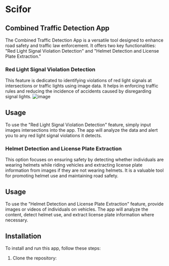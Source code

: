# Scifor
## Combined Traffic Detection App

The Combined Traffic Detection App is a versatile tool designed to enhance road safety and traffic law enforcement. It offers two key functionalities: "Red Light Signal Violation Detection" and "Helmet Detection and License Plate Extraction."

### Red Light Signal Violation Detection

This feature is dedicated to identifying violations of red light signals at intersections or traffic lights using image data. It helps in enforcing traffic rules and reducing the incidence of accidents caused by disregarding signal lights. 
![image](https://github.com/AnnmariyaFrancis/Scifor/assets/121210814/5a7ea599-d00a-40c2-b448-a598d6ee9183)

## Usage

To use the "Red Light Signal Violation Detection" feature, simply input images  intersections  into the app. The app will analyze the data and alert you to any red light signal violations it detects.

### Helmet Detection and License Plate Extraction

This option focuses on ensuring safety by detecting whether individuals are wearing helmets while riding vehicles and extracting license plate information from images if they are not wearing helmets. It is a valuable tool for promoting helmet use and maintaining road safety.

## Usage

To use the "Helmet Detection and License Plate Extraction" feature, provide images or videos of individuals on vehicles. The app will analyze the content, detect helmet use, and extract license plate information where necessary.

## Installation

To install and run this app, follow these steps:

1. Clone the repository:
